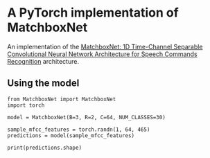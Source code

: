 # A PyTorch implementation of MatchboxNet

An implementation of the [MatchboxNet: 1D Time-Channel Separable Convolutional Neural Network Architecture for Speech Commands Recognition](https://arxiv.org/abs/2004.08531) architecture.

## Using the model
```
from MatchboxNet import MatchboxNet
import torch

model = MatchboxNet(B=3, R=2, C=64, NUM_CLASSES=30)

sample_mfcc_features = torch.randn(1, 64, 465)
predictions = model(sample_mfcc_features)

print(predictions.shape)
```
